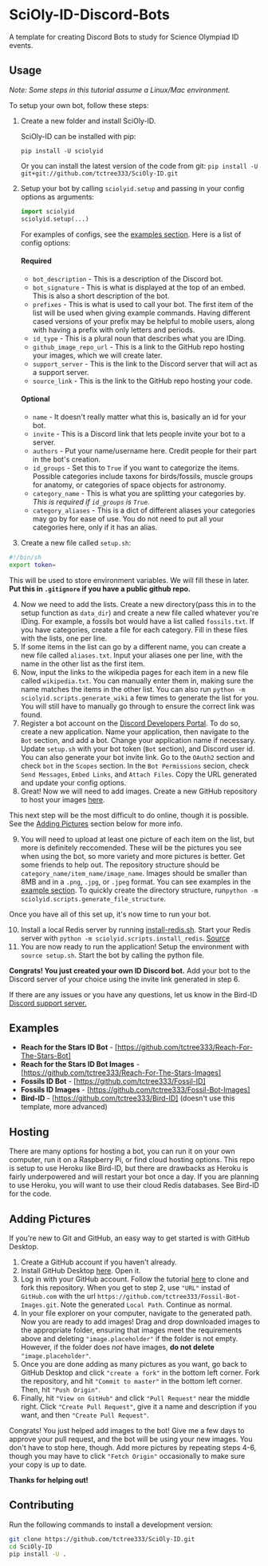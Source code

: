 # SciOly-ID-Discord-Bots

A template for creating Discord Bots to study for Science Olympiad ID events.

## Usage

_Note: Some steps in this tutorial assume a Linux/Mac environment._

To setup your own bot, follow these steps:

1. Create a new folder and install SciOly-ID.

    SciOly-ID can be installed with pip:

    `pip install -U sciolyid`

    Or you can install the latest version of the code from git:
    `pip install -U git+git://github.com/tctree333/SciOly-ID.git`

2. Setup your bot by calling `sciolyid.setup` and passing in your config options as arguments:

    ```python
    import sciolyid
    sciolyid.setup(...)
    ```

    For examples of configs, see the [examples section](#examples). Here is a list of config options:

    #### Required

    - `bot_description` - This is a description of the Discord bot.
    - `bot_signature` - This is what is displayed at the top of an embed. This is also a short description of the bot.
    - `prefixes` - This is what is used to call your bot. The first item of the list will be used when giving example commands. Having different cased versions of your prefix may be helpful to mobile users, along with having a prefix with only letters and periods.
    - `id_type` - This is a plural noun that describes what you are IDing.
    - `github_image_repo_url` - This is a link to the GitHub repo hosting your images, which we will create later.
    - `support_server` - This is the link to the Discord server that will act as a support server.
    - `source_link` - This is the link to the GitHub repo hosting your code.

    #### Optional

    - `name` - It doesn't really matter what this is, basically an id for your bot.
    - `invite` - This is a Discord link that lets people invite your bot to a server.
    - `authors` - Put your name/username here. Credit people for their part in the bot's creation.
    - `id_groups` - Set this to `True` if you want to categorize the items. Possible categories include taxons for birds/fossils, muscle groups for anatomy, or categories of space objects for astronomy.
    - `category_name` - This is what you are splitting your categories by. _This is required if `id_groups` is `True`._
    - `category_aliases` - This is a dict of different aliases your categories may go by for ease of use. You do not need to put all your categories here, only if it has an alias.

3. Create a new file called `setup.sh`:

```sh
#!/bin/sh
export token=
```

This will be used to store environment variables. We will fill these in later. **Put this in `.gitignore` if you have a public github repo.**

4. Now we need to add the lists. Create a new directory(pass this in to the setup function as `data_dir`) and create a new file called whatever you're IDing. For example, a fossils bot would have a list called `fossils.txt`. If you have categories, create a file for each category. Fill in these files with the lists, one per line.
5. If some items in the list can go by a different name, you can create a new file called `aliases.txt`. Input your aliases one per line, with the name in the other list as the first item.
6. Now, input the links to the wikipedia pages for each item in a new file called `wikipedia.txt`. You can manually enter them in, making sure the name matches the items in the other list. You can also run `python -m sciolyid.scripts.generate_wiki` a few times to generate the list for you. You will still have to manually go through to ensure the correct link was found.
7. Register a bot account on the [Discord Developers Portal](https://discordapp.com/developers/applications/). To do so, create a new application. Name your application, then navigate to the `Bot` section, and add a bot. Change your application name if necessary. Update `setup.sh` with your bot token (`Bot` section), and Discord user id. You can also generate your bot invite link. Go to the `OAuth2` section and check `bot` in the `Scopes` section. In the `Bot Permissions` secion, check `Send Messages`, `Embed Links`, and `Attach Files`. Copy the URL generated and update your config options.
8. Great! Now we will need to add images. Create a new GitHub repository to host your images [here](https://github.com/new).

This next step will be the most difficult to do online, though it is possible. See the [Adding Pictures](#adding-pictures) section below for more info.

9. You will need to upload at least one picture of each item on the list, but more is definitely reccomended. These will be the pictures you see when using the bot, so more variety and more pictures is better. Get some friends to help out. The repository structure should be `category_name/item_name/image_name`. Images should be smaller than 8MB and in a `.png`, `.jpg`, or `.jpeg` format. You can see examples in the [example section](#examples). To quickly create the directory structure, run`python -m sciolyid.scripts.generate_file_structure`.

Once you have all of this set up, it's now time to run your bot.

10. Install a local Redis server by running [install-redis.sh](https://github.com/tctree333/Fossil-ID/blob/master/install-redis.sh). Start your Redis server with `python -m sciolyid.scripts.install_redis`. [Source](https://redis.io/topics/quickstart)
11. You are now ready to run the application! Setup the environment with `source setup.sh`. Start the bot by calling the python file.

**Congrats! You just created your own ID Discord bot.** Add your bot to the Discord server of your choice using the invite link generated in step 6.

If there are any issues or you have any questions, let us know in the Bird-ID [Discord support server.](https://discord.gg/xDqYddK)

## Examples

-   **Reach for the Stars ID Bot** - [https://github.com/tctree333/Reach-For-The-Stars-Bot]
-   **Reach for the Stars ID Bot Images** - [https://github.com/tctree333/Reach-For-The-Stars-Images]
-   **Fossils ID Bot** - [https://github.com/tctree333/Fossil-ID]
-   **Fossils ID Images** - [https://github.com/tctree333/Fossil-Bot-Images]
-   **Bird-ID** - [https://github.com/tctree333/Bird-ID] (doesn't use this template, more advanced)

## Hosting

There are many options for hosting a bot, you can run it on your own computer, run it on a Raspberry Pi, or find cloud hosting options. This repo is setup to use Heroku like Bird-ID, but there are drawbacks as Heroku is fairly underpowered and will restart your bot once a day. If you are planning to use Heroku, you will want to use their cloud Redis databases. See Bird-ID for the code.

## Adding Pictures

If you're new to Git and GitHub, an easy way to get started is with GitHub Desktop.

1. Create a GitHub account if you haven't already.
2. Install GitHub Desktop [here](https://desktop.github.com/). Open it.
3. Log in with your GitHub account. Follow the tutorial [here](https://help.github.com/en/desktop/contributing-to-projects/cloning-and-forking-repositories-from-github-desktop) to clone and fork this repository. When you get to step 2, use `"URL"` instad of `GitHub.com` with the url `https://github.com/tctree333/Fossil-Bot-Images.git`. Note the generated `Local Path`. Continue as normal.
4. In your file explorer on your computer, navigate to the generated path. Now you are ready to add images! Drag and drop downloaded images to the appropriate folder, ensuring that images meet the requirements above and deleting `"image.placeholder"` if the folder is not empty. However, if the folder does _not_ have images, **do not delete** `"image.placeholder"`.
5. Once you are done adding as many pictures as you want, go back to GitHub Desktop and click `"create a fork"` in the bottom left corner. Fork the repository, and hit `"Commit to master"` in the bottom left corner. Then, hit `"Push Origin"`.
6. Finally, hit `"View on GitHub"` and click `"Pull Request"` near the middle right. Click `"Create Pull Request"`, give it a name and description if you want, and then `"Create Pull Request"`.

Congrats! You just helped add images to the bot! Give me a few days to approve your pull request, and the bot will be using your new images. You don't have to stop here, though. Add more pictures by repeating steps 4-6, though you may have to click `"Fetch Origin"` occasionally to make sure your copy is up to date.

**Thanks for helping out!**

## Contributing

Run the following commands to install a development version:

```sh
git clone https://github.com/tctree333/SciOly-ID.git
cd SciOly-ID
pip install -U .
```

